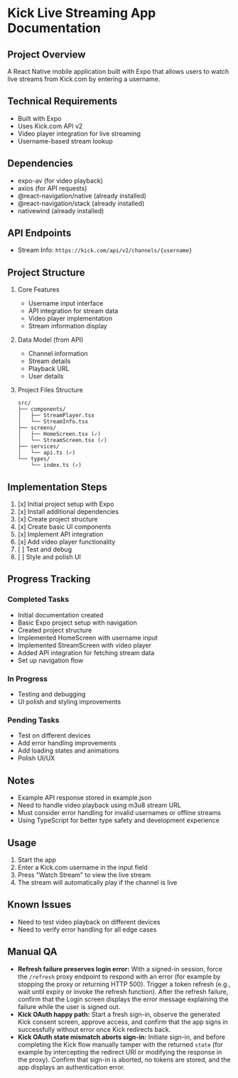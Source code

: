 # Kick Live Streaming App Documentation

## Project Overview
A React Native mobile application built with Expo that allows users to watch live streams from Kick.com by entering a username.

## Technical Requirements
- Built with Expo
- Uses Kick.com API v2
- Video player integration for live streaming
- Username-based stream lookup

## Dependencies
- expo-av (for video playback)
- axios (for API requests)
- @react-navigation/native (already installed)
- @react-navigation/stack (already installed)
- nativewind (already installed)

## API Endpoints
- Stream Info: `https://kick.com/api/v2/channels/{username}`

## Project Structure
1. Core Features
   - Username input interface
   - API integration for stream data
   - Video player implementation
   - Stream information display

2. Data Model (from API)
   - Channel information
   - Stream details
   - Playback URL
   - User details

3. Project Files Structure
   ```
   src/
   ├── components/
   │   ├── StreamPlayer.tsx
   │   └── StreamInfo.tsx
   ├── screens/
   │   ├── HomeScreen.tsx (✓)
   │   └── StreamScreen.tsx (✓)
   ├── services/
   │   └── api.ts (✓)
   └── types/
       └── index.ts (✓)
   ```

## Implementation Steps
1. [x] Initial project setup with Expo
2. [x] Install additional dependencies
3. [x] Create project structure
4. [x] Create basic UI components
5. [x] Implement API integration
6. [x] Add video player functionality
7. [ ] Test and debug
8. [ ] Style and polish UI

## Progress Tracking

### Completed Tasks
- Initial documentation created
- Basic Expo project setup with navigation
- Created project structure
- Implemented HomeScreen with username input
- Implemented StreamScreen with video player
- Added API integration for fetching stream data
- Set up navigation flow

### In Progress
- Testing and debugging
- UI polish and styling improvements

### Pending Tasks
- Test on different devices
- Add error handling improvements
- Add loading states and animations
- Polish UI/UX

## Notes
- Example API response stored in example.json
- Need to handle video playback using m3u8 stream URL
- Must consider error handling for invalid usernames or offline streams
- Using TypeScript for better type safety and development experience

## Usage
1. Start the app
2. Enter a Kick.com username in the input field
3. Press "Watch Stream" to view the live stream
4. The stream will automatically play if the channel is live

## Known Issues
- Need to test video playback on different devices
- Need to verify error handling for all edge cases

## Manual QA
- **Refresh failure preserves login error:** With a signed-in session, force the `/refresh` proxy endpoint to respond with an error (for example by stopping the proxy or returning HTTP 500). Trigger a token refresh (e.g., wait until expiry or invoke the refresh function). After the refresh failure, confirm that the Login screen displays the error message explaining the failure while the user is signed out.
- **Kick OAuth happy path:** Start a fresh sign-in, observe the generated Kick consent screen, approve access, and confirm that the app signs in successfully without error once Kick redirects back.
- **Kick OAuth state mismatch aborts sign-in:** Initiate sign-in, and before completing the Kick flow manually tamper with the returned `state` (for example by intercepting the redirect URI or modifying the response in the proxy). Confirm that sign-in is aborted, no tokens are stored, and the app displays an authentication error.
